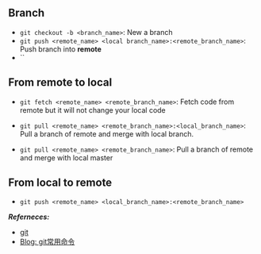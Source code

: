 ## Branch

- `git checkout -b <branch_name>`: New a branch
- `git push <remote_name> <local branch_name>:<remote_branch_name>`: Push branch into **remote**
- ``

## From remote to local

- `git fetch <remote_name> <remote_branch_name>`: Fetch code from remote but it will not change your local code

- `git pull <remote_name> <remote_branch_name>:<local_branch_name>`: Pull a branch of remote and merge with local branch.

- `git pull <remote_name> <remote_branch_name>`: Pull a branch of remote and merge with local master

## From local to remote

- `git push <remote_name> <local_branch_name>:<remote_branch_name>`

***Referneces:***

- [git](https://git-scm.com/book/zh/v1/Git-%E5%88%86%E6%94%AF-%E5%88%86%E6%94%AF%E7%9A%84%E6%96%B0%E5%BB%BA%E4%B8%8E%E5%90%88%E5%B9%B6)
- [Blog: git常用命令](http://www.cnblogs.com/springbarley/archive/2012/11/03/2752984.html)